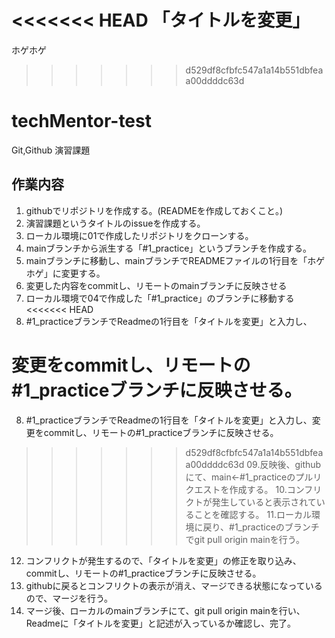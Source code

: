 <<<<<<< HEAD
「タイトルを変更」
=======
ホゲホゲ
>>>>>>> d529df8cfbfc547a1a14b551dbfeaa00ddddc63d

# techMentor-test
Git,Github 演習課題

## 作業内容
01. githubでリポジトリを作成する。(READMEを作成しておくこと。)
02. 演習課題というタイトルのissueを作成する。
03. ローカル環境に01で作成したリポジトリをクローンする。
04. mainブランチから派生する「#1_practice」というブランチを作成する。
05. mainブランチに移動し、mainブランチでREADMEファイルの1行目を「ホゲホゲ」に変更する。
06. 変更した内容をcommitし、リモートのmainブランチに反映させる
07. ローカル環境で04で作成した「#1_practice」のブランチに移動する
<<<<<<< HEAD
08. #1_practiceブランチでReadmeの1行目を「タイトルを変更」と入力し、

変更をcommitし、リモートの#1_practiceブランチに反映させる。
=======
08. #1_practiceブランチでReadmeの1行目を「タイトルを変更」と入力し、変更をcommitし、リモートの#1_practiceブランチに反映させる。
>>>>>>> d529df8cfbfc547a1a14b551dbfeaa00ddddc63d
09.反映後、githubにて、main←#1_practiceのプルリクエストを作成する。
10.コンフリクトが発生していると表示されていることを確認する。
11.ローカル環境に戻り、#1_practiceのブランチでgit pull origin mainを行う。
12. コンフリクトが発生するので、「タイトルを変更」の修正を取り込み、commitし、リモートの#1_practiceブランチに反映させる。
13. githubに戻るとコンフリクトの表示が消え、マージできる状態になっているので、マージを行う。
14. マージ後、ローカルのmainブランチにて、git pull origin  mainを行い、Readmeに「タイトルを変更」と記述が入っているか確認し、完了。
